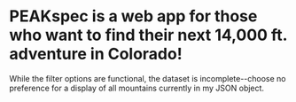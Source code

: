 # PEAKspec is a web app for those who want to find their next 14,000 ft. adventure in Colorado!

While the filter options are functional, the dataset is incomplete--choose no preference for a display of all mountains currently in my JSON object.
